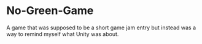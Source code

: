 # No-Green-Game
A game that was supposed to be a short game jam entry but instead was a way to remind myself what Unity was about.
